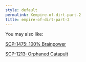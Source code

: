 ```yaml
---
style: default
permalink: Xempire-of-dirt-part-2
title: empire-of-dirt-part-2
---
```

You may also like:

[SCP-1475: 100% Brainpower](http://scp-wiki.net/scp-1475)

[SCP-1213: Orphaned Catapult](http://scp-wiki.net/scp-1213)
